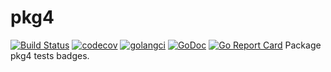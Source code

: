# pkg4

[![Build Status](https://travis-ci.org/./testdata/pkg4_badges.svg?branch=master)](https://travis-ci.org/./testdata/pkg4_badges)
[![codecov](https://codecov.io/gh/./testdata/pkg4_badges/branch/master/graph/badge.svg)](https://codecov.io/gh/./testdata/pkg4_badges)
[![golangci](https://golangci.com/badges/./testdata/pkg4_badges.svg)](https://golangci.com/r/./testdata/pkg4_badges)
[![GoDoc](https://godoc.org/./testdata/pkg4_badges?status.svg)](http://godoc.org/./testdata/pkg4_badges)
[![Go Report Card](https://goreportcard.com/badge/./testdata/pkg4_badges)](https://goreportcard.com/report/./testdata/pkg4_badges)
Package pkg4 tests badges.
